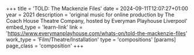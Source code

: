 +++
title = 'TOLD: The Mackenzie Files'
date = 2024-09-11T12:07:27+01:00
year = 2021
description = 'original music for online production by The Coach House Theatre Company, hosted by Everyman Playhouse Liverpool'
embed_type = 'learn-link'
link = 'https://www.everymanplayhouse.com/whats-on/told-the-mackenzie-files'
work_type = 'Film/Theatre/Installation'
type = 'compositions'
[params]
    page_class = 'composition'
+++
